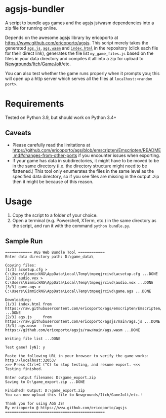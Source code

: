 # agsjs-bundler
A script to bundle ags games and the agsjs js/wasm dependencies into a zip file for running online.

Depends on the awesome agsjs library  by ericoporto at https://www.github.com/ericoporto/agsjs. 
This script merely takes the generated [``ags.js``](https://raw.githubusercontent.com/ericoporto/agsjs/main/ags.js), [``ags.wasm``](https://github.com/ericoporto/agsjs/raw/main/ags.wasm) and [``index.html``](https://raw.githubusercontent.com/ericoporto/ags/emscripten/Emscripten/my_game.html) in the repository (click each file for their direct link), generates the file list ``my_game_files.js`` based on the files in your data directory and compiles it all into a zip for upload to [Newgrounds](https://www.newgrounds.com)/[Itch](https://www.itch.io)/[GameJolt](https://www.gamejolt.com)/etc. 

You can also test whether the game runs properly when it prompts you; this will open up a http server which serves all the files at ``localhost:<random port>``.

# Requirements
Tested on Python 3.9, but should work on Python 3.4+

## Caveats
- Please carefully read the limitations at https://github.com/ericoporto/ags/blob/emscripten/Emscripten/README.md#changes-from-other-ports if you encounter issues when exporting.
- If your game has data in subdirectories, it might have to be moved to be in the same directory (i.e. the directory structure might need to be flattened.) This tool only enumerates the files in the same level as the specified data directory, so if you see files are missing in the output .zip then it might be because of this reason.

# Usage
1. Copy the script to a folder of your choice.
2. Open a terminal (e.g. Powershell, XTerm, etc.) in the same directory as the script, and run it with the command ``python bundle.py``.

## Sample Run
```
============ AGS Web Bundle Tool ============
Enter data directory path: D:\game_data\

Copying files:
[1/3] acsetup.cfg > C:\Users\GimmickNG\AppData\Local\Temp\tmpeqjrcivd\acsetup.cfg ...DONE
[2/3] audio.vox > C:\Users\GimmickNG\AppData\Local\Temp\tmpeqjrcivd\audio.vox ...DONE
[3/3] game.ags > C:\Users\GimmickNG\AppData\Local\Temp\tmpeqjrcivd\game.ags ...DONE

Downloading:
[1/3] index.html from https://raw.githubusercontent.com/ericoporto/ags/emscripten/Emscripten/my_game.html ...DONE
[2/3] ags.js     from https://raw.githubusercontent.com/ericoporto/agsjs/main/ags.js ...DONE
[3/3] ags.wasm   from https://github.com/ericoporto/agsjs/raw/main/ags.wasm ...DONE

Writing file list ...DONE

Test game? [yN]: y

Paste the following URL in your browser to verify the game works: http://localhost:32053/
>>> Press Ctrl+C (^C) to stop testing, and resume export. <<<
Testing finished.

Enter output filename: D:\game_export.zip
Saving to D:\game_export.zip ...DONE

Finished! Output: D:\game_export.zip
You can now upload this file to Newgrounds/Itch/GameJolt/etc.!

Thank you for using AGS JS!
By ericoporto @ https://www.github.com/ericoporto/agsjs
=============================================
```

